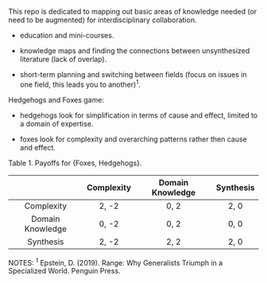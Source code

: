 This repo is dedicated to mapping out basic areas of knowledge needed (or need to be augmented) for interdisciplinary collaboration. 

* education and mini-courses.

* knowledge maps and finding the connections between unsynthesized literature (lack of overlap). 

* short-term planning and switching between fields (focus on issues in one field, this leads you to another)<sup>1</sup>.

Hedgehogs and Foxes game: 

* hedgehogs look for simplification in terms of cause and effect, limited to a domain of expertise.

* foxes look for complexity and overarching patterns rather then cause and effect.

Table 1. Payoffs for {Foxes, Hedgehogs}.

|                  |Complexity       |Domain Knowledge    |Synthesis       |    
|:----------------:|:---------------:|:------------------:|:--------------:|
|Complexity        |     2, -2       |       0, 2         |    2, 0        |
|Domain Knowledge  |     0, -2       |       0, 2         |    0, 0        |
|Synthesis         |     2, -2       |       2, 2         |    2, 0        |



NOTES:
<sup>1</sup> Epstein, D. (2019). Range: Why Generalists Triumph in a Specialized World. Penguin Press.
